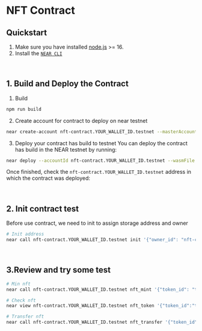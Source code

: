 # NFT Contract

## Quickstart

1. Make sure you have installed [node.js](https://nodejs.org/en/download/package-manager/) >= 16.
2. Install the [`NEAR CLI`](https://github.com/near/near-cli#setup)

<br />

## 1. Build and Deploy the Contract
1. Build
```bash
npm run build
```
2. Create account for contract to deploy on near testnet

```bash
near create-account nft-contract.YOUR_WALLET_ID.testnet --masterAccount YOUR_WALLET_ID.testnet --initialBalance 10
```

3. Deploy your contract has build to testnet 
You can deploy the contract has build in the NEAR testnet by running:

```bash
near deploy --accountId nft-contract.YOUR_WALLET_ID.testnet --wasmFile build/nft.wasm
```

Once finished, check the `nft-contract.YOUR_WALLET_ID.testnet` address in which the contract was deployed:

<br />

## 2. Init contract test

Before use contract, we need to init to assign storage address and owner 

```bash
# Init address
near call nft-contract.YOUR_WALLET_ID.testnet init '{"owner_id": "nft-contract.YOUR_WALLET_ID.testnet"}' --accountId nft-contract.YOUR_WALLET_ID.testnet
```

<br />

## 3.Review and try some test 

```bash
# Min nft
near call nft-contract.YOUR_WALLET_ID.testnet nft_mint '{"token_id": "token-1", "metadata": {"title": "My Non Fungible Team Token", "description": "The Team Most Certainly Goes :)", "media": "https://bafybeiftczwrtyr3k7a2k4vutd3amkwsmaqyhrdzlhvpt33dyjivufqusq.ipfs.dweb.link/goteam-gif.gif"}, "receiver_id": "YOUR_WALLET_ID.testnet"}' --accountId YOUR_WALLET_ID.testnet --amount 0.1
```

```bash
# Check nft
near view nft-contract.YOUR_WALLET_ID.testnet nft_token '{"token_id":"token-1"}'
```

```bash
# Transfer nft
near call nft-contract.YOUR_WALLET_ID.testnet nft_transfer '{"token_id": "token-2", "receiver_id": "YOUR_WALLET_ID2.testnet",  "approval_id": "YOUR_WALLET_ID.testnet" }' --accountId YOUR_WALLET_ID.testnet --depositYocto 1 
```